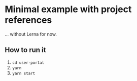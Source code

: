 # Minimal example with project references

... without Lerna for now.

## How to run it

1. `cd user-portal`
2. `yarn`
3. `yarn start`
